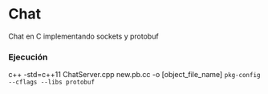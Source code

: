 # Chat
Chat en C implementando sockets y protobuf
### Ejecución
c++ -std=c++11 ChatServer.cpp new.pb.cc -o [object_file_name] ``pkg-config --cflags --libs protobuf``
